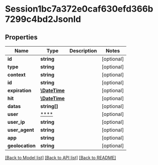 # Session1bc7a372e0caf630efd366b7299c4bd2Jsonld

## Properties
Name | Type | Description | Notes
------------ | ------------- | ------------- | -------------
**id** | **string** |  | [optional] 
**type** | **string** |  | [optional] 
**context** | **string** |  | [optional] 
**id** | **string** |  | [optional] 
**expiration** | [**\DateTime**](\DateTime.md) |  | [optional] 
**hit** | [**\DateTime**](\DateTime.md) |  | [optional] 
**datas** | **string[]** |  | [optional] 
**user** | [****](.md) |  | [optional] 
**user_ip** | **string** |  | [optional] 
**user_agent** | **string** |  | [optional] 
**app** | **string** |  | [optional] 
**geolocation** | **string** |  | [optional] 

[[Back to Model list]](../../README.md#documentation-for-models) [[Back to API list]](../../README.md#documentation-for-api-endpoints) [[Back to README]](../../README.md)

